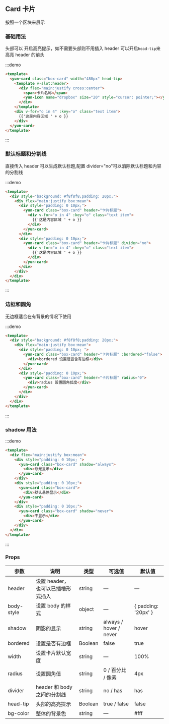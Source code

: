 ## Card 卡片

按照一个区块来展示

### 基础用法

头部可以 开启高亮提示，如不需要头部则不用插入 header 可以开启`head-tip`来高亮 header 的前头

:::demo

```html
<template>
  <yun-card class="box-card" width="480px" head-tip>
    <template v-slot:header>
      <div flex="main:justify cross:center">
        <span>卡片名称</span>
        <yun-icon name="dropbox" size="20" style="cursor: pointer;"></yun-icon>
      </div>
    </template>
    <div v-for="o in 4" :key="o" class="text item">
      {{'这是内容区域 ' + o }}
    </div>
  </yun-card>
</template>
```

:::

### 默认标题和分割线

直接传入 header 可以生成默认标题,配置 divider="no"可以消除默认标题和内容的分割线

:::demo

```html
<template>
  <div style="background: #f8f8f8;padding: 20px;">
    <div flex="main:justify box:mean">
      <div style="padding: 0 10px;">
        <yun-card class="box-card" header="卡片标题">
          <div v-for="o in 4" :key="o" class="text item">
            {{'这是内容区域 ' + o }}
          </div>
        </yun-card>
      </div>
      <div style="padding: 0 10px;">
        <yun-card class="box-card" header="卡片标题" divider="no">
          <div v-for="o in 4" :key="o" class="text item">
            {{'这是内容区域 ' + o }}
          </div>
        </yun-card>
      </div>
    </div>
  </div>
</template>
```

:::

### 边框和圆角

无边框适合在有背景的情况下使用

:::demo

```html
<template>
  <div style="background: #f8f8f8;padding: 20px;">
    <div flex="main:justify box:mean">
      <div style="padding: 0 10px; ">
        <yun-card class="box-card" header="卡片标题" :bordered="false">
          <div>bordered 设置是否含有边框</div>
        </yun-card>
      </div>
      <div style="padding: 0 10px;">
        <yun-card class="box-card" header="卡片标题" radius="0">
          <div>radius 设置圆角弧度</div>
        </yun-card>
      </div>
    </div>
  </div>
</template>
```

:::

### shadow 用法

:::demo

```html
<template>
  <div flex="main:justify box:mean">
    <div style="padding: 0 10px; ">
      <yun-card class="box-card" shadow="always">
        <div>总是显示</div>
      </yun-card>
    </div>
    <div style="padding: 0 10px;">
      <yun-card class="box-card">
        <div>默认悬停显示</div>
      </yun-card>
    </div>
    <div style="padding: 0 10px;">
      <yun-card class="box-card" shadow="never">
        <div>不显示</div>
      </yun-card>
    </div>
  </div>
</template>
```

:::

### Props

| 参数       | 说明                              | 类型    | 可选值                 | 默认值              |
| ---------- | --------------------------------- | ------- | ---------------------- | ------------------- |
| header     | 设置 header，也可以已插槽形式插入 | string  | —                      | —                   |
| body-style | 设置 body 的样式                  | object  | —                      | { padding: '20px' } |
| shadow     | 阴影的显示                        | string  | always / hover / never | hover               |
| bordered   | 设置是否有边框                    | Boolean | false                  | true                |
| width      | 设置卡片默认宽度                  | string  | —                      | 100%                |
| radius     | 设置圆角值                        | string  | 0 / 百分比 / 像素      | 4px                 |
| divider    | header 和 body 之间的分割线       | string  | no / has               | has                 |
| head-tip   | 头部的高亮提示                    | Boolean | true / false           | false               |
| bg-color   | 整体的背景色                      | string  | —                      | #fff                |
